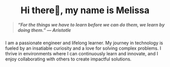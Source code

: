 <h1 align="center"> Hi there👋, my name is Melissa </h1>

> ##### “For the things we have to learn before we can do them, we learn by doing them.” ― Aristotle


I am a passionate engineer and lifelong learner. My journey in technology is fueled by an insatiable curiosity and a love for solving complex problems. I thrive in environments where I can continuously learn and innovate, and I enjoy collaborating with others to create impactful solutions.

